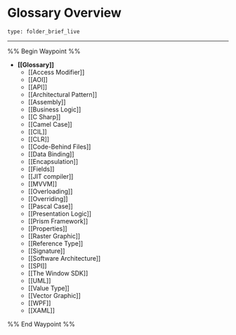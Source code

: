 # Glossary Overview
 
```ccard
type: folder_brief_live
```
 
---

%% Begin Waypoint %%
- **[[Glossary]]**
	- [[Access Modifier]]
	- [[AOI]]
	- [[API]]
	- [[Architectural Pattern]]
	- [[Assembly]]
	- [[Business Logic]]
	- [[C Sharp]]
	- [[Camel Case]]
	- [[CIL]]
	- [[CLR]]
	- [[Code-Behind Files]]
	- [[Data Binding]]
	- [[Encapsulation]]
	- [[Fields]]
	- [[JIT compiler]]
	- [[MVVM]]
	- [[Overloading]]
	- [[Overriding]]
	- [[Pascal Case]]
	- [[Presentation Logic]]
	- [[Prism Framework]]
	- [[Properties]]
	- [[Raster Graphic]]
	- [[Reference Type]]
	- [[Signature]]
	- [[Software Architecture]]
	- [[SPI]]
	- [[The Window SDK]]
	- [[UML]]
	- [[Value Type]]
	- [[Vector Graphic]]
	- [[WPF]]
	- [[XAML]]

%% End Waypoint %%